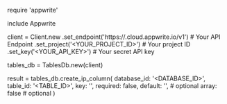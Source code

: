 require 'appwrite'

include Appwrite

client = Client.new
    .set_endpoint('https://<REGION>.cloud.appwrite.io/v1') # Your API Endpoint
    .set_project('<YOUR_PROJECT_ID>') # Your project ID
    .set_key('<YOUR_API_KEY>') # Your secret API key

tables_db = TablesDb.new(client)

result = tables_db.create_ip_column(
    database_id: '<DATABASE_ID>',
    table_id: '<TABLE_ID>',
    key: '',
    required: false,
    default: '', # optional
    array: false # optional
)
